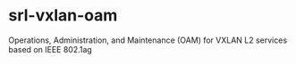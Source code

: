 # srl-vxlan-oam
Operations, Administration, and Maintenance (OAM) for VXLAN L2 services based on IEEE 802.1ag
